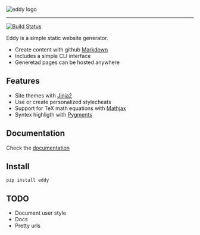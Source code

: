 ![eddy logo](https://cdn.rawgit.com/joajfreitas/eddy/2e495926/icons/eddy_long.png)

______

[![Build Status](https://travis-ci.org/joajfreitas/eddy.png?branch=master)](https://travis-ci.org/joajfreitas/eddy)

Eddy is a simple static website generator.

* Create content with github [Markdown](https://pythonhosted.org/Markdown/)
* Includes a simple CLI interface
* Generetad pages can be hosted anywhere

## Features

* Site themes with [Jinja2](http://jinja.pocoo.org/)
* Use or create personalized stylecheats
* Support for TeX math equations with [Mathjax](https://www.mathjax.org/)
* Syntex highligth with [Pygments](http://pygments.org/)

## Documentation

Check the [documentation](http://pythonhosted.org/eddy)

## Install

```
pip install eddy
```

## TODO

* Document user style
* Docs
* Pretty urls 
